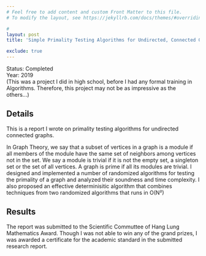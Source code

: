 ```yaml
---
# Feel free to add content and custom Front Matter to this file.
# To modify the layout, see https://jekyllrb.com/docs/themes/#overriding-theme-defaults

#
layout: post
title: 'Simple Primality Testing Algorithms for Undirected, Connected Graphs'

exclude: true
---
```

Status: Completed  
Year: 2019  
(This was a project I did in high school, before I had any formal training in Algorithms. Therefore, this project may not be as impressive as the others...)


## Details

This is a report I wrote on primality testing algorithms for undirected connected graphs. 

In Graph Theory, we say that a subset of vertices in a graph is a module if all members of the module have the same set of neighbors among vertices not in the set. We say a module is trivial if it is not the empty set, a singleton set or the set of all vertices. A graph is prime if all its modules are trivial. I designed and implemented a number of randomized algorithms for testing the primality of a graph and analyzed their soundness and time complexity. I also proposed an effective determinisitic algorithm that combines techniques from two randomized algorithms that runs in O(N²)

## Results

The report was submitted to the Scientific Commuttee of Hang Lung Mathematics Award. Though I was not able to win any of the grand prizes, I was awarded a certificate for the academic standard in the submitted research report.